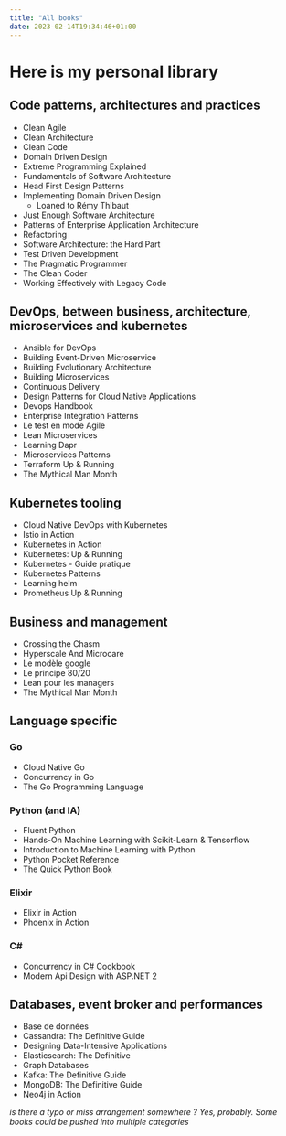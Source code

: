 ```yaml
---
title: "All books"
date: 2023-02-14T19:34:46+01:00
---
```


# Here is my personal library

## Code patterns, architectures and practices

* Clean Agile
* Clean Architecture
* Clean Code
* Domain Driven Design
* Extreme Programming Explained
* Fundamentals of Software Architecture
* Head First Design Patterns
* Implementing Domain Driven Design
  *  Loaned to Rémy Thibaut
* Just Enough Software Architecture
* Patterns of Enterprise Application Architecture
* Refactoring
* Software Architecture: the Hard Part
* Test Driven Development
* The Pragmatic Programmer
* The Clean Coder
* Working Effectively with Legacy Code

## DevOps, between business, architecture, microservices and kubernetes

* Ansible for DevOps
* Building Event-Driven Microservice
* Building Evolutionary Architecture
* Building Microservices
* Continuous Delivery
* Design Patterns for Cloud Native Applications
* Devops Handbook 
* Enterprise Integration Patterns
* Le test en mode Agile
* Lean Microservices
* Learning Dapr
* Microservices Patterns
* Terraform Up & Running
* The Mythical Man Month

## Kubernetes tooling

* Cloud Native DevOps with Kubernetes
* Istio in Action
* Kubernetes in Action
* Kubernetes: Up & Running
* Kubernetes - Guide pratique
* Kubernetes Patterns
* Learning helm
* Prometheus Up & Running

## Business and management

* Crossing the Chasm
* Hyperscale And Microcare
* Le modèle google
* Le principe 80/20
* Lean pour les managers
* The Mythical Man Month

## Language specific

### Go

* Cloud Native Go
* Concurrency in Go
* The Go Programming Language

### Python (and IA)

* Fluent Python
* Hands-On Machine Learning with Scikit-Learn & Tensorflow
* Introduction to Machine Learning with Python
* Python Pocket Reference
* The Quick Python Book

### Elixir

* Elixir in Action
* Phoenix in Action

### C#

* Concurrency in C# Cookbook
* Modern Api Design with ASP.NET 2 

## Databases, event broker and performances

* Base de données
* Cassandra: The Definitive Guide
* Designing Data-Intensive Applications
* Elasticsearch: The Definitive
* Graph Databases
* Kafka: The Definitive Guide
* MongoDB: The Definitive Guide
* Neo4j in Action

_is there a typo or miss arrangement somewhere ? Yes, probably. Some books could be pushed into multiple categories_

